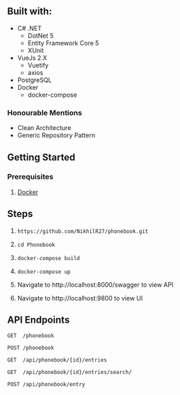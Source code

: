 <!-- GETTING STARTED -->
## Built with:
* C# .NET
  * DotNet 5
  * Entity Framework Core 5
  * XUnit
* VueJs 2.X
  * Vuetify
  * axios
* PostgreSQL
* Docker
  * docker-compose   

### Honourable Mentions
* Clean Architecture
* Generic Repository Pattern

## Getting Started
### Prerequisites
1. [Docker](https://www.docker.com/)

## Steps
1. `https://github.com/NikhilR27/phonebook.git`

2. `cd Phonebook`

3. `docker-compose build`

4. `docker-compose up`

5.  Navigate to http://localhost:8000/swagger to view API

6. Navigate to http://localhost:9800 to view UI

## API Endpoints
`GET  /phonebook`

`POST /phonebook`

`GET  /api/phonebook/{id}/entries`

`GET  /api/phonebook/{id}/entries/search/`

`POST /api/phonebook/entry`
